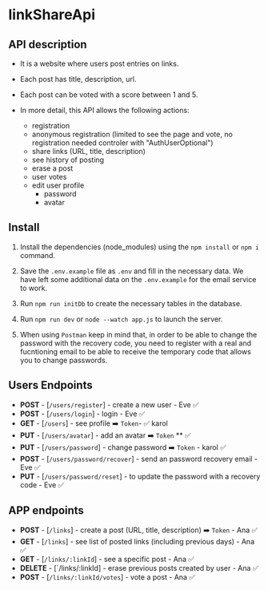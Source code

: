 # linkShareApi

## API description

- It is a website where users post entries on links.

- Each post has title, description, url.

- Each post can be voted with a score between 1 and 5.

- In more detail, this API allows the following actions:
    - registration
    - anonymous registration (limited to see the page and vote, no registration needed controler with "AuthUserOptional")
    - share links (URL, title, description)
    - see history of posting
    - erase a post
    - user votes
    - edit user profile 
        - password
        - avatar

## Install

1. Install the dependencies (node_modules) using the `npm install` or `npm i` command.

2. Save the `.env.example` file as `.env` and fill in the necessary data. We have left some additional data on the `.env.example` for the email service to work.

3. Run `npm run initDb` to create the necessary tables in the database.

4. Run `npm run dev` or `node --watch app.js` to launch the server.

5. When using `Postman` keep in mind that, in order to be able to change the password with the recovery code, you need to register with a real and fucntioning email to be able to receive the temporary code that allows you to change passwords.

## Users Endpoints
- **POST** - [`/users/register`] -  create a new user - Eve ✅
- **POST**  - [`/users/login`]  - login - Eve ✅
- **GET** - [`/users`] - see profile ➡️ `Token`- ✅ karol 
- **PUT**  - [`/users/avatar`] - add an avatar ➡️ `Token`  ** ✅ 
- **PUT** - [`/users/password`] - change password ➡️ `Token` - karol ✅
- **POST** - [`/users/password/recover`] - send an password recovery email - Eve ✅
- **PUT** - [`/users/password/reset`] - to update the password with a recovery code - Eve ✅


## APP endpoints
- **POST** - [`/links`] - create a post (URL, title, description) ➡️ `Token` - Ana ✅
- **GET** - [`/links`] - see list of posted links (including previous days) - Ana ✅
- **GET**  - [`/links/:linkId`] -  see a specific post - Ana ✅
- **DELETE** - [`/links/:linkId] - erase previous posts created by user - Ana ✅
- **POST** - [`/links/:linkId/votes`] - vote a post - Ana ✅
